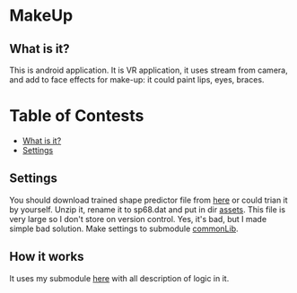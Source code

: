 # MakeUp

## What is it?

This is android application. It is VR application, it uses stream from camera, and add to face effects for make-up: it could paint lips, eyes, braces.

# Table of Contests

- [What is it?](#what-is-it)
- [Settings](#settings)

## Settings

You should download trained shape predictor file from [here](http://dlib.net/files/shape_predictor_68_face_landmarks.dat.bz2) or could trian it by yourself. Unzip it, rename it to sp68.dat and put in dir [assets](https://github.com/oleg-sta/Masks/tree/master/assets). This file is very large so I don't store on version control. Yes, it's bad, but I made simple bad solution.
Make settings to submodule [commonLib](https://github.com/oleg-sta/commonLibMask).

## How it works

It uses my submodule [here](https://github.com/oleg-sta/commonLibMask) with all description of logic in it.

